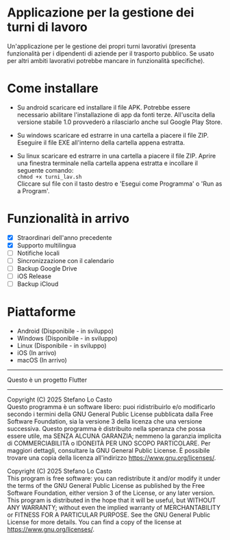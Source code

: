 # Applicazione per la gestione dei turni di lavoro

Un'applicazione per le gestione dei propri turni lavorativi (presenta funzionalità per i dipendenti di aziende per il trasporto pubblico. Se usato per altri ambiti lavorativi potrebbe mancare in funzionalità specifiche).

# Come installare
- Su android scaricare ed installare il file APK. Potrebbe essere necessario abilitare l'installazione di app da fonti terze.
  All'uscita della versione stabile 1.0 provvederò a rilasciarlo anche sul Google Play Store.

- Su windows scaricare ed estrarre in una cartella a piacere il file ZIP. Eseguire il file EXE all'interno della cartella appena estratta.

- Su linux scaricare ed estrarre in una cartella a piacere il file ZIP.
  Aprire una finestra terminale nella cartella appena estratta e incollare il seguente comando:<br/>
  ```chmod +x turni_lav.sh```<br/>
  Cliccare sul file con il tasto destro e 'Esegui come Programma' o 'Run as a Program'.


# Funzionalità in arrivo
- [x] Straordinari dell'anno precedente
- [x] Supporto multilingua
- [ ] Notifiche locali
- [ ] Sincronizzazione con il calendario
- [ ] Backup Google Drive
- [ ] iOS Release
- [ ] Backup iCloud

# Piattaforme
- Android  (Disponibile - in sviluppo)
- Windows  (Disponibile - in sviluppo)
- Linux  (Disponibile - in sviluppo)
- iOS  (In arrivo)
- macOS  (In arrivo)

---
Questo è un progetto Flutter

---
Copyright (C) 2025  Stefano Lo Casto <br/>Questo programma è un software libero: puoi ridistribuirlo e/o modificarlo secondo i termini della GNU General Public License pubblicata dalla Free Software Foundation, sia la versione 3 della licenza che una versione successiva. Questo programma è distribuito nella speranza che possa essere utile, ma SENZA ALCUNA GARANZIA; nemmeno la garanzia implicita di COMMERCIABILITÀ o IDONEITÀ PER UNO SCOPO PARTICOLARE. Per maggiori dettagli, consultare la GNU General Public License. È possibile trovare una copia della licenza all\'indirizzo <https://www.gnu.org/licenses/>.

Copyright (C) 2025  Stefano Lo Casto<br/>This program is free software: you can redistribute it and/or modify it under the terms of the GNU General Public License as published by the Free Software Foundation, either version 3 of the License, or any later version. This program is distributed in the hope that it will be useful, but WITHOUT ANY WARRANTY; without even the implied warranty of MERCHANTABILITY or FITNESS FOR A PARTICULAR PURPOSE. See the GNU General Public License for more details. You can find a copy of the license at <https://www.gnu.org/licenses/>.

